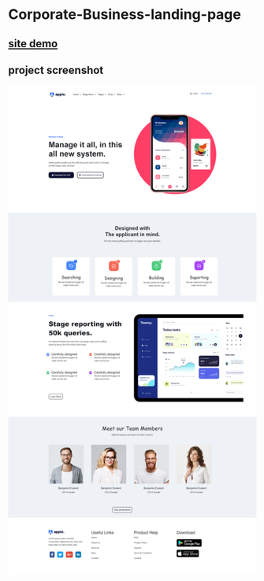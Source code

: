 # Corporate-Business-landing-page

## [site demo](https://khalilhasan23.github.io/Appie-Landing-page/)


## project screenshot
![](https://github.com/khalilhasan23/Appie-Landing-page/blob/main/Screenshot.png)
